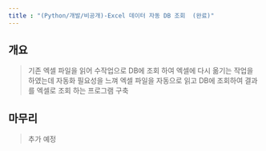 ```yaml
---
title : "(Python/개발/비공개)-Excel 데이터 자동 DB 조회  (완료)"
---
```


## 개요
>기존 엑셀 파일을 읽어 수작업으로 DB에 조회 하여 엑셀에 다시 옮기는 작업을 하였는데 자동화 필요성을 느껴 
엑셀 파일을 자동으로 읽고 DB에 조회하여 결과를 엑셀로 조회 하는 프로그램 구축

## 마무리
>추가 예정
